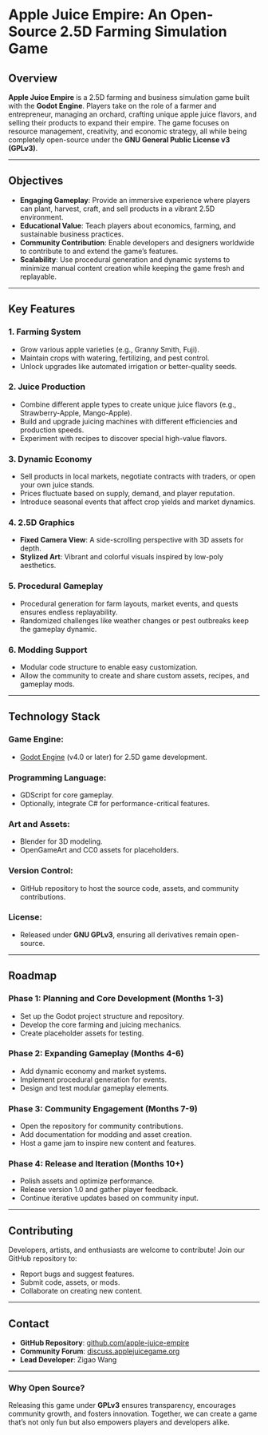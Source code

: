 # Apple Juice Empire: An Open-Source 2.5D Farming Simulation Game

## Overview
**Apple Juice Empire** is a 2.5D farming and business simulation game built with the **Godot Engine**. Players take on the role of a farmer and entrepreneur, managing an orchard, crafting unique apple juice flavors, and selling their products to expand their empire. The game focuses on resource management, creativity, and economic strategy, all while being completely open-source under the **GNU General Public License v3 (GPLv3)**.

---

## Objectives
- **Engaging Gameplay**: Provide an immersive experience where players can plant, harvest, craft, and sell products in a vibrant 2.5D environment.
- **Educational Value**: Teach players about economics, farming, and sustainable business practices.
- **Community Contribution**: Enable developers and designers worldwide to contribute to and extend the game’s features.
- **Scalability**: Use procedural generation and dynamic systems to minimize manual content creation while keeping the game fresh and replayable.

---

## Key Features
### 1. **Farming System**
- Grow various apple varieties (e.g., Granny Smith, Fuji).
- Maintain crops with watering, fertilizing, and pest control.
- Unlock upgrades like automated irrigation or better-quality seeds.

### 2. **Juice Production**
- Combine different apple types to create unique juice flavors (e.g., Strawberry-Apple, Mango-Apple).
- Build and upgrade juicing machines with different efficiencies and production speeds.
- Experiment with recipes to discover special high-value flavors.

### 3. **Dynamic Economy**
- Sell products in local markets, negotiate contracts with traders, or open your own juice stands.
- Prices fluctuate based on supply, demand, and player reputation.
- Introduce seasonal events that affect crop yields and market dynamics.

### 4. **2.5D Graphics**
- **Fixed Camera View**: A side-scrolling perspective with 3D assets for depth.
- **Stylized Art**: Vibrant and colorful visuals inspired by low-poly aesthetics.

### 5. **Procedural Gameplay**
- Procedural generation for farm layouts, market events, and quests ensures endless replayability.
- Randomized challenges like weather changes or pest outbreaks keep the gameplay dynamic.

### 6. **Modding Support**
- Modular code structure to enable easy customization.
- Allow the community to create and share custom assets, recipes, and gameplay mods.

---

## Technology Stack
### **Game Engine**:
- [Godot Engine](https://godotengine.org/) (v4.0 or later) for 2.5D game development.

### **Programming Language**:
- GDScript for core gameplay.
- Optionally, integrate C# for performance-critical features.

### **Art and Assets**:
- Blender for 3D modeling.
- OpenGameArt and CC0 assets for placeholders.

### **Version Control**:
- GitHub repository to host the source code, assets, and community contributions.

### **License**:
- Released under **GNU GPLv3**, ensuring all derivatives remain open-source.

---

## Roadmap
### Phase 1: Planning and Core Development (Months 1-3)
- Set up the Godot project structure and repository.
- Develop the core farming and juicing mechanics.
- Create placeholder assets for testing.

### Phase 2: Expanding Gameplay (Months 4-6)
- Add dynamic economy and market systems.
- Implement procedural generation for events.
- Design and test modular gameplay elements.

### Phase 3: Community Engagement (Months 7-9)
- Open the repository for community contributions.
- Add documentation for modding and asset creation.
- Host a game jam to inspire new content and features.

### Phase 4: Release and Iteration (Months 10+)
- Polish assets and optimize performance.
- Release version 1.0 and gather player feedback.
- Continue iterative updates based on community input.

---

## Contributing
Developers, artists, and enthusiasts are welcome to contribute! Join our GitHub repository to:
- Report bugs and suggest features.
- Submit code, assets, or mods.
- Collaborate on creating new content.

---

## Contact
- **GitHub Repository**: [github.com/apple-juice-empire](https://github.com/apple-juice-empire)  
- **Community Forum**: [discuss.applejuicegame.org](https://discuss.applejuicegame.org)  
- **Lead Developer**: Zigao Wang

---

### Why Open Source?
Releasing this game under **GPLv3** ensures transparency, encourages community growth, and fosters innovation. Together, we can create a game that’s not only fun but also empowers players and developers alike.

